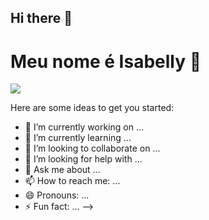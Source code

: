 ## Hi there 👋
# Meu nome é Isabelly 🖤
![](https://media.tenor.com/VYO7Ra0DP5wAAAAM/good-night-my-love.gif)

Here are some ideas to get you started:

- 🔭 I’m currently working on ...
- 🌱 I’m currently learning ...
- 👯 I’m looking to collaborate on ...
- 🤔 I’m looking for help with ...
- 💬 Ask me about ...
- 📫 How to reach me: ...
- 😄 Pronouns: ...
- ⚡ Fun fact: ...
-->
